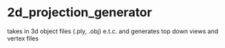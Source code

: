 # 2d_projection_generator
takes in 3d object files (.ply, .obj) e.t.c. and generates top down views and vertex files
